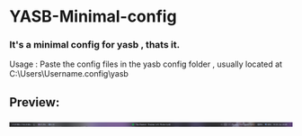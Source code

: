 # YASB-Minimal-config
### It's a minimal config for yasb , thats it.
Usage : 
   Paste the config files in the yasb config folder , usually located at C:\Users\Username\.config\yasb
## Preview:
![alt text](https://github.com/Nxrnoob/YASB-Minimal-config/blob/main/yasb_bar.png?raw=true)
